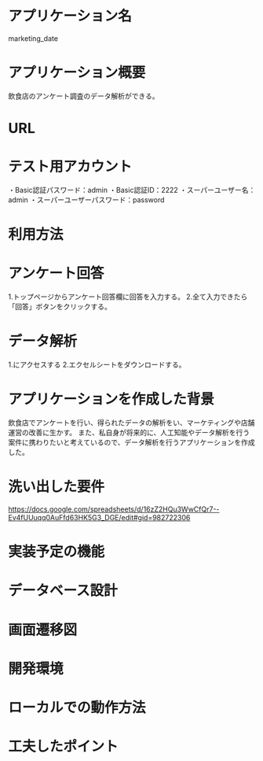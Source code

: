 # アプリケーション名
marketing_date
 
# アプリケーション概要
飲食店のアンケート調査のデータ解析ができる。

# URL

# テスト用アカウント
・Basic認証パスワード：admin
・Basic認証ID：2222
・スーパーユーザー名：admin
・スーパーユーザーパスワード：password

# 利用方法
# アンケート回答
1.トップページからアンケート回答欄に回答を入力する。
2.全て入力できたら「回答」ボタンをクリックする。

# データ解析
1.にアクセスする
2.エクセルシートをダウンロードする。

# アプリケーションを作成した背景
飲食店でアンケートを行い、得られたデータの解析をい、マーケティングや店舗運営の改善に生かす。
また、私自身が将来的に、人工知能やデータ解析を行う案件に携わりたいと考えているので、データ解析を行うアプリケーションを作成した。

# 洗い出した要件
https://docs.google.com/spreadsheets/d/16zZ2HQu3WwCfQr7--Ev4fUUuqq0AuFfd63HK5G3_DGE/edit#gid=982722306

# 実装予定の機能


# データベース設計

# 画面遷移図

# 開発環境

# ローカルでの動作方法

# 工夫したポイント
